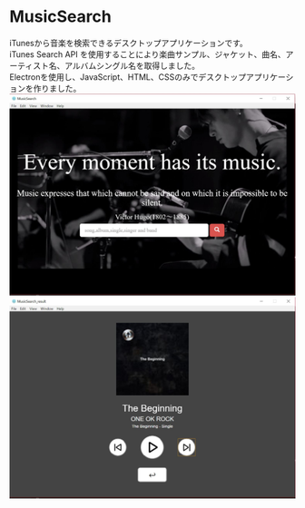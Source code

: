 # MusicSearch
iTunesから音楽を検索できるデスクトップアプリケーションです。  
iTunes Search API を使用することにより楽曲サンプル、ジャケット、曲名、アーティスト名、アルバムシングル名を取得しました。  
Electronを使用し、JavaScript、HTML、CSSのみでデスクトップアプリケーションを作りました。
<img src="https://github.com/YusukeSuzuki1213/MusicSearch/blob/master/readme_images/img_1.JPG">
<img src="https://github.com/YusukeSuzuki1213/MusicSearch/blob/master/readme_images/img_2.JPG">  



